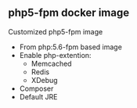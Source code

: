 ## php5-fpm docker image
Customized php5-fpm image

* From php:5.6-fpm based image
* Enable php-extention:
  - Memcached
  - Redis
  - XDebug
* Composer
* Default JRE